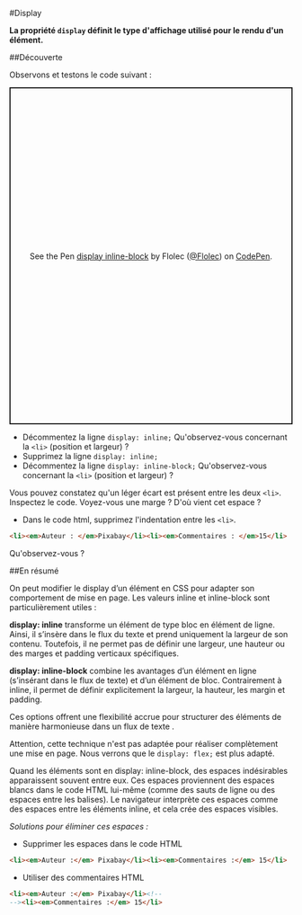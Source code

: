 #Display

**La propriété `display` définit le type d'affichage utilisé pour le rendu d'un élément.**

##Découverte


Observons et testons le code suivant :

<p class="codepen" data-height="600" data-default-tab="html,result" data-slug-hash="YzmaWPJ" data-pen-title="display inline-block" data-user="Flolec" style="height: 600px; box-sizing: border-box; display: flex; align-items: center; justify-content: center; border: 2px solid; margin: 1em 0; padding: 1em;">
  <span>See the Pen <a href="https://codepen.io/Flolec/pen/YzmaWPJ">
  display inline-block</a> by Flolec (<a href="https://codepen.io/Flolec">@Flolec</a>)
  on <a href="https://codepen.io">CodePen</a>.</span>
</p>
<script async src="https://cpwebassets.codepen.io/assets/embed/ei.js"></script>

- Décommentez la ligne `display: inline;`
Qu'observez-vous concernant la `<li>` (position et largeur) ?
- Supprimez la ligne `display: inline;`
- Décommentez la ligne `display: inline-block;`
Qu'observez-vous concernant la `<li>` (position et largeur) ?

Vous pouvez constatez qu'un léger écart est présent entre les deux `<li>`.
Inspectez le code.  Voyez-vous une marge ?
D'où vient cet espace ? 

- Dans le code html, supprimez l'indentation entre les `<li>`.

```html    linenums="1" 
<li><em>Auteur : </em>Pixabay</li><li><em>Commentaires : </em>15</li>
```
Qu'observez-vous ?

##En résumé

On peut modifier le display d’un élément en CSS pour adapter son comportement de mise en page. Les valeurs inline et inline-block sont particulièrement utiles :

**display: inline** transforme un élément de type bloc en élément de ligne. Ainsi, il s’insère dans le flux du texte et prend uniquement la largeur de son contenu. Toutefois, il ne permet pas de définir une largeur, une hauteur ou des marges et padding verticaux spécifiques.

**display: inline-block** combine les avantages d’un élément en ligne (s’insérant dans le flux de texte) et d’un élément de bloc. Contrairement à inline, il permet de définir explicitement la largeur, la hauteur, les margin et padding.

Ces options offrent une flexibilité accrue pour structurer des éléments de manière harmonieuse dans un flux de texte .

Attention, cette technique n'est pas adaptée pour réaliser complètement une mise en page.  Nous verrons que le `display: flex;` est plus adapté.

Quand les éléments sont en display: inline-block, des espaces indésirables apparaissent souvent entre eux. Ces espaces proviennent des espaces blancs dans le code HTML lui-même (comme des sauts de ligne ou des espaces entre les balises). Le navigateur interprète ces espaces comme des espaces entre les éléments inline, et cela crée des espaces visibles.

*Solutions pour éliminer ces espaces :*

- Supprimer les espaces dans le code HTML 

```html  
<li><em>Auteur :</em> Pixabay</li><li><em>Commentaires :</em> 15</li>
```

- Utiliser des commentaires HTML 
```html  
<li><em>Auteur :</em> Pixabay</li><!--
--><li><em>Commentaires :</em> 15</li>
```